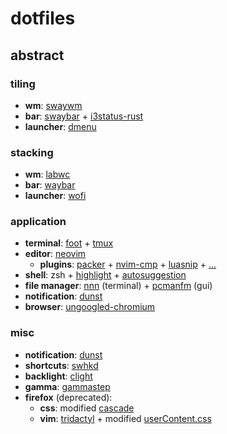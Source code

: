 # dotfiles

## abstract

### tiling

- **wm**: [swaywm](https://github.com/swaywm/sway)
- **bar**: [swaybar](https://github.com/swaywm/sway) + [i3status-rust](https://github.com/greshake/i3status-rust)
- **launcher**: [dmenu](https://github.com/Cloudef/bemenu)

### stacking

- **wm**: [labwc](https://github.com/labwc/labwc)
- **bar**: [waybar](https://github.com/Alexays/Waybar)
- **launcher**: [wofi](https://hg.sr.ht/~scoopta/wofi)

### application

- **terminal**: [foot](https://codeberg.org/dnkl/foot) + [tmux](https://github.com/tmux/tmux)
- **editor**: [neovim](https://github.com/neovim/neovim)
  - **plugins**: [packer](https://github.com/wbthomason/packer.nvim) + [nvim-cmp](https://github.com/hrsh7th/nvim-cmp) + [luasnip](https://github.com/L3MON4D3/LuaSnip) + [...](https://github.com/phanthh/dotfiles/blob/master/nvim/lua/pluginList.lua)
- **shell**: zsh + [highlight](https://github.com/zsh-users/zsh-syntax-highlighting) + [autosuggestion](https://github.com/zsh-users/zsh-autosuggestions)
- **file manager**: [nnn](https://github.com/jarun/nnn) (terminal) + [pcmanfm](https://github.com/lxde/pcmanfm) (gui)
- **notification**: [dunst](https://github.com/dunst-project/dunst)
- **browser**: [ungoogled-chromium](https://github.com/Eloston/ungoogled-chromium)

### misc

- **notification**: [dunst](https://github.com/dunst-project/dunst)
- **shortcuts**: [swhkd](https://github.com/waycrate/swhkd)
- **backlight**: [clight](https://github.com/FedeDP/Clight)
- **gamma**: [gammastep](https://gitlab.com/chinstrap/gammastep)
- **firefox** (deprecated):
  - **css**: modified [cascade](https://github.com/andreasgrafen/cascade)
  - **vim**: [tridactyl](https://github.com/tridactyl/tridactyl) + modified [userContent.css](https://github.com/phanthh/dotfiles/blob/master/userContent.css)
